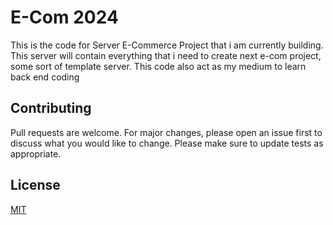 # E-Com 2024

This is the code for Server E-Commerce Project that i am currently building.
This server will contain everything that i need to create next e-com project, some sort of template server.
This code also act as my medium to learn back end coding

## Contributing

Pull requests are welcome. For major changes, please open an issue first
to discuss what you would like to change.
Please make sure to update tests as appropriate.

## License

[MIT](https://choosealicense.com/licenses/mit/)